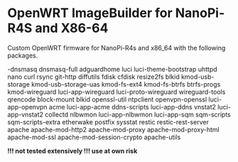 # OpenWRT ImageBuilder for NanoPi-R4S and X86-64

Custom OpenWRT firmware for NanoPi-R4s and x86_64 with the following packages.

-dnsmasq dnsmasq-full adguardhome luci luci-theme-bootstrap uhttpd
nano curl rsync 
git-http diffutils
fdisk cfdisk resize2fs blkid
kmod-usb-storage kmod-usb-storage-uas kmod-fs-ext4 kmod-fs-btrfs btrfs-progs
kmod-wireguard luci-app-wireguard luci-proto-wireguard wireguard-tools qrencode
block-mount blkid openssl-util ntpclient
openvpn-openssl luci-app-openvpn
acme luci-app-acme
ddns-scripts luci-app-ddns
vnstat2 luci-app-vnstat2 collectd
nlbwmon luci-app-nlbwmon
luci-app-sqm sqm-scripts sqm-scripts-extra
etherwake postfix sysstat
restic restic-rest-server
apache apache-mod-http2 apache-mod-proxy apache-mod-proxy-html apache-mod-ssl apache-mod-session-crypto apache-utils 


**!!! not tested extensively !!! use at own risk**
